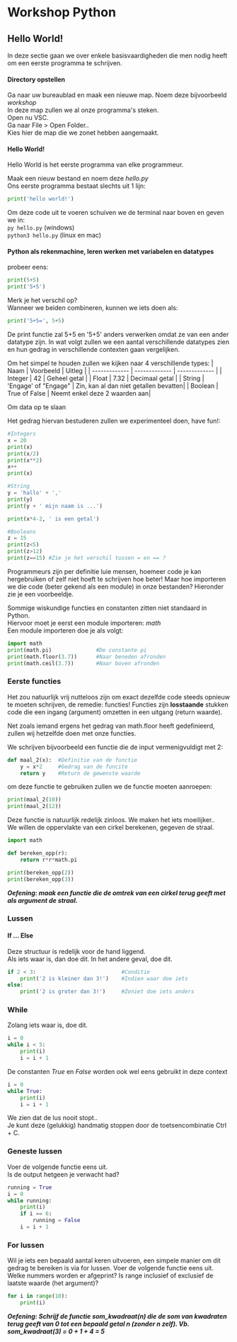 # Workshop Python

## Hello World!
In deze sectie gaan we over enkele basisvaardigheden die men nodig heeft om een eerste programma te schrijven.

#### Directory opstellen
Ga naar uw bureaublad en maak een nieuwe map. Noem deze bijvoorbeeld *workshop*  
In deze map zullen we al onze programma's steken.  
Open nu VSC.  
Ga naar File > Open Folder..  
Kies hier de map die we zonet hebben aangemaakt.

#### Hello World!
Hello World is het eerste programma van elke programmeur.

Maak een nieuw bestand en noem deze *hello.py*  
Ons eerste programma bestaat slechts uit 1 lijn:  
```python 
print('hello world!')
```  
Om deze code uit te voeren schuiven we de terminal naar boven en geven we in:  
`py hello.py` (windows)  
`python3 hello.py` (linux en mac)

#### Python als rekenmachine, leren werken met variabelen en datatypes
probeer eens:  
```python
print(5+5)
print('5+5')
```
Merk je het verschil op?  
Wanneer we beiden combineren, kunnen we iets doen als:
```python
print('5+5=', 5+5)
```

De print functie zal 5+5 en '5+5' anders verwerken omdat ze van een ander datatype zijn. In wat volgt zullen we een aantal verschillende datatypes zien en hun gedrag
in verschillende contexten gaan vergelijken.

Om het simpel te houden zullen we kijken naar 4 verschillende types:
| Naam  | Voorbeeld | Uitleg |
| ------------- | ------------- | ------------- |
| Integer  | 42  | Geheel getal |
| Float  | 7.32  | Decimaal getal |
| String | 'Engage' of "Engage" | Zin, kan al dan niet getallen bevatten|
| Boolean | True of False | Neemt enkel deze 2 waarden aan|

Om data op te slaan 

Het gedrag hiervan bestuderen zullen we experimenteel doen, have fun!:
```python
#Integers
x = 20
print(x)
print(x/2)
print(x**2)
x++
print(x)

#String
y = 'hallo' + ','
print(y)
print(y + ' mijn naam is ...')

print(x*4-2, ' is een getal')

#Booleans
z = 15
print(z<5)
print(z>12)
print(z==15) #Zie je het verschil tussen = en == ? 

```

Programmeurs zijn per definitie luie mensen, hoemeer code je kan hergebruiken of zelf niet hoeft te schrijven hoe beter! Maar hoe importeren we die code (beter gekend als een module) in onze bestanden? Hieronder zie je een voorbeeldje.

Sommige wiskundige functies en constanten zitten niet standaard in Python.  
Hiervoor moet je eerst een module importeren: *math*  
Een module importeren doe je als volgt:  
```python
import math
print(math.pi)              #De constante pi
print(math.floor(3.7))      #Naar beneden afronden
print(math.ceil(3.7))       #Naar boven afronden
```

### Eerste functies
Het zou natuurlijk vrij nutteloos zijn om exact dezelfde code steeds opnieuw te moeten schrijven, de remedie: functies! Functies zijn **losstaande** stukken code die een ingang (argument) omzetten in een uitgang (return waarde).

Net zoals iemand ergens het gedrag van math.floor heeft gedefinieerd, zullen wij hetzelfde doen met onze functies.

We schrijven bijvoorbeeld een functie die de input vermenigvuldigt met 2:
```python
def maal_2(x):  #Definitie van de functie
    y = x*2     #Gedrag van de funcite
    return y    #Return de gewenste waarde
```
om deze functie te gebruiken zullen we de functie moeten aanroepen:
```python
print(maal_2(10))
print(maal_2(12))
```

Deze functie is natuurlijk redelijk zinloos. We maken het iets moeilijker..  
We willen de oppervlakte van een cirkel berekenen, gegeven de straal.
```python
import math

def bereken_opp(r):
    return r*r*math.pi

print(bereken_opp(2))
print(bereken_opp(3))
```

***Oefening: maak een functie die de omtrek van een cirkel terug geeft met als argument de straal.***

### Lussen

#### If ... Else
Deze structuur is redelijk voor de hand liggend.  
Als iets waar is, dan doe dit. In het andere geval, doe dit.
```python
if 2 < 3:                           #Conditie
    print('2 is kleiner dan 3!')    #Indien waar doe iets
else:
    print('2 is groter dan 3!')     #Zoniet doe iets anders
```

### While
Zolang iets waar is, doe dit.
```python
i = 0
while i < 5:
    print(i)
    i = i + 1 
```

De constanten *True* en *False* worden ook wel eens gebruikt in deze context
```python
i = 0
while True:
    print(i)
    i = i + 1
```
We zien dat de lus nooit stopt..  
Je kunt deze (gelukkig) handmatig stoppen door de toetsencombinatie Ctrl + C.

### Geneste lussen
Voer de volgende functie eens uit.  
Is de output hetgeen je verwacht had?
```python
running = True
i = 0
while running:
    print(i)
    if i == 6:
        running = False
    i = i + 1
```
### For lussen
Wil je iets een bepaald aantal keren uitvoeren, een simpele manier om dit gedrag te bereiken is via for lussen.
Voer de volgende functie eens uit. Welke nummers worden er afgeprint? Is range inclusief of exclusief de laatste waarde (het argument)? 
```python
for i in range(10):
    print(i)
```

***Oefening: Schrijf de functie som_kwadraat(n) die de som van kwadraten terug geeft van 0 tot een bepaald getal n (zonder n zelf). Vb. som_kwadraat(3) = 0 + 1 + 4 = 5***
